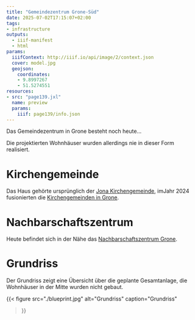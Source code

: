 ```yaml
---
title: "Gemeindezentrum Grone-Süd"
date: 2025-07-02T17:15:07+02:00
tags:
- infrastructure
outputs:
  - iiif-manifest
  - html
params:
  iiifContext: http://iiif.io/api/image/2/context.json
  cover: model.jpg
  geojson:
    coordinates:
    - 9.8997267
    - 51.5274551
resources:
- src: "page139.jxl"
  name: preview
  params:
    iiif: page139/info.json
---
```


Das Gemeindezentrum in Grone besteht noch heute...
<!--more-->

Die projektierten Wohnhäuser wurden allerdings nie in dieser Form realisiert.

# Kirchengemeinde

Das Haus gehörte ursprünglich der [Jona Kirchengemeinde](https://jona.wir-e.de/aktuelles), imJahr 2024 fusionierten die [Kirchengemeinden in Grone](https://kg-grone.wir-e.de/orte).

# Nachbarschaftszentrum

Heute befindet sich in der Nähe das [Nachbarschaftszentrum Grone](https://www.nachbarschaftszentrum-grone.de/index.html).

# Grundriss
Der Grundriss zeigt eine Übersicht über die geplante Gesamtanlage, die Wohnhäuser in der Mitte wurden nicht gebaut.

{{< figure
  src="./blueprint.jpg"
  alt="Grundriss"
  caption="Grundriss"
>}}
